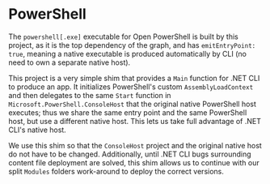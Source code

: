 PowerShell
==========

The `powershell[.exe]` executable for Open PowerShell is built by this project,
as it is the top dependency of the graph, and has `emitEntryPoint: true`,
meaning a native executable is produced automatically by CLI (no need to own a
separate native host).

This project is a very simple shim that provides a `Main` function for .NET CLI
to produce an app. It initializes PowerShell's custom `AssemblyLoadContext` and
then delegates to the same `Start` function in
`Microsoft.PowerShell.ConsoleHost` that the original native PowerShell host
executes; thus we share the same entry point and the same PowerShell host, but
use a different native host. This lets us take full advantage of .NET CLI's
native host.

We use this shim so that the `ConsoleHost` project and the original native host
do not have to be changed. Additionally, until .NET CLI bugs surrounding content
file deployment are solved, this shim allows us to continue with our split
`Modules` folders work-around to deploy the correct versions.
